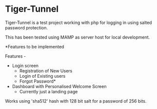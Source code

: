 # Tiger-Tunnel
Tiger-Tunnel is a test project working with php for logging in using salted password protection.

This has been tested using MAMP as server host for local development.

*Features to be implemented

Features -
- Login screen
	- Registration of New Users
	- Login of Existing users
	- Forgot Password*
- Dashboard with Personalised Welcome Screen
	- Currently just a landing page
	
Works using 'sha512' hash with 128 bit salt for a password of 256 bits.